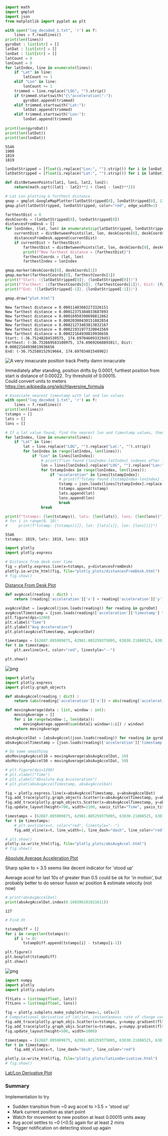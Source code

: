 ```python
import math
import gmplot
import json
from matplotlib import pyplot as plt
```


```python
with open("log_decoded_1.txt", 'r') as f:
    lines = f.readlines()
print(len(lines))
gyroDat : list[str] = []
latDat : list[str] = []
lonDat : list[str] = []
latCount = 0
lonCount = 0
for latIndex, line in enumerate(lines):
    if "Lat" in line:
        latCount += 1
    elif "Lon" in line:
        lonCount += 1
    trimmed = line.replace("LOG", "").strip()
    if trimmed.startswith("{\"acceleration\":"):
        gyroDat.append(trimmed)
    elif trimmed.startswith("Lat:"):
        latDat.append(trimmed)
    elif trimmed.startswith("Lon:"):
        lonDat.append(trimmed)
        
print(len(gyroDat))
print(len(latDat))
print(len(lonDat))
```

    5546
    1900
    1819
    1819
    


```python
lonDatStripped = [float(i.replace("Lon:", "").strip()) for i in lonDat]
latDatStripped = [float(i.replace("Lat:", "").strip()) for i in latDat]
```


```python
def distBetweenPoints(lat1, lon1, lat2, lon2):
    return(math.sqrt((lat1 - lat2)**2 + (lon1 - lon2)**2))

# Lat Lon plotting & furthest distance
gmap = gmplot.GoogleMapPlotter(latDatStripped[0], lonDatStripped[0], 13)
gmap.plot(latDatStripped, lonDatStripped, color="red", edge_width=2)

farthestDist = 0
deskCoords = (latDatStripped[0], lonDatStripped[0])
distancesFromDesk = []
for lonIndex, (lat, lon) in enumerate(zip(latDatStripped, lonDatStripped)):
    currentDist = distBetweenPoints(lat, lon, deskCoords[0], deskCoords[1])
    distancesFromDesk.append(currentDist)
    if currentDist > farthestDist:
        farthestDist = distBetweenPoints(lat, lon, deskCoords[0], deskCoords[1])
        print(f"New farthest distance = {farthestDist}")
        farthestCoords = (lat, lon)
        farthestIndex = lonIndex

gmap.marker(deskCoords[0], deskCoords[1])
gmap.marker(farthestCoords[0], farthestCoords[1])
print(f"Start: ({latDatStripped[0]}, {lonDatStripped[0]})")
print(f"Farthest: ({farthestCoords[0]}, {farthestCoords[1]}), Dist: {farthestDist}")
print(f"End: ({latDatStripped[-1]}, {lonDatStripped[-1]})")

gmap.draw("plot.html")
```

    New farthest distance = 0.00011403602273326151
    New farthest distance = 0.00012375384033687893
    New farthest distance = 0.00016950398698812862
    New farthest distance = 0.00020380430151882854
    New farthest distance = 0.00021273483813832167
    New farthest distance = 0.00021931977320041569
    New farthest distance = 0.00022164930819936656
    Start: (-36.75248284530575, 174.69704609332945)
    Farthest: (-36.752669583108975, 174.6969266889381), Dist: 0.00022164930819936656
    End: (-36.752588152919664, 174.69703481548902)
    

![A very innacurate position track](log1_map.png)
Pretty damn innacurate

Immediately after standing, position drifts by 0.0001, furthest position from start is distance of 0.00022. Try threshold of 0.00015.<br>
Could convert units to meters https://en.wikipedia.org/wiki/Haversine_formula


```python
# Associate nearest timestamp with lat and lon values
with open("log_decoded_1.txt", 'r') as f:
    lines = f.readlines()
print(len(lines))
tstamps = []
lats = []
lons = []

# If a lat value found, find the nearest lon and timestamp values, then look for next lat value
for latIndex, line in enumerate(lines):
    if "Lat" in line:
        lat = line.replace("LOG", "").replace("Lat:", "").strip()
        for lonIndex in range(latIndex, len(lines)):
            if "Lon" in lines[lonIndex]:
                # print(f"Lon found {lonIndex-latIndex} indexes after lat")
                lon = lines[lonIndex].replace("LOG", "").replace("Lon:", "").strip()
                for tstampIndex in range(lonIndex, len(lines)):
                    if "acceleration" in lines[tstampIndex]:
                        # print(f"Tstamp found {tstampIndex-lonIndex} indexes after lon")
                        tstamp = json.loads(lines[tstampIndex].replace("LOG", "").strip())['acceleration']['timestamp']
                        tstamps.append(tstamp)
                        lats.append(lat)
                        lons.append(lon)
                        break
                break

print(f"tstamps: {len(tstamps)}, lats: {len(lats)}, lons: {len(lons)}")
# for i in range(0, 10):
#     print(f"tstamp: {tstamps[i]}, lat: {lats[i]}, lon: {lons[i]}")
```

    5546
    tstamps: 1819, lats: 1819, lons: 1819
    


```python
import plotly
import plotly.express

# Distance from desk over time
fig = plotly.express.line(x=tstamps, y=distancesFromDesk)
plotly.io.write_html(fig, file="plotly_plots/distancesFromDesk.html")
# fig.show()
```

[Distance From Desk Plot](https://html-preview.github.io/?url=https://github.com/sethwellsNZ/motion-log-processing/blob/main/plotly_plots/distancesFromDesk.html)


```python
def avgAccel(reading : dict) :
    return (reading['acceleration']['x'] + reading['acceleration']['y'] + reading['acceleration']["z"]) / 3

avgAccelDat = [avgAccel(json.loads(reading)) for reading in gyroDat]
avgAccelTimestamp = [json.loads(reading)['acceleration']['timestamp'] for reading in gyroDat]
plt.figure(dpi=1200)
plt.xlabel("Time")
plt.ylabel("Avg Acceleration")
plt.plot(avgAccelTimestamp, avgAccelDat)

timestamps = [62687.895989875, 62981.885259375005, 63030.21808525, 63010.845179125005]
for t in timestamps:
    plt.axvline(x=t, color="red", linestyle="--")

plt.show()
```


    
![png](main_files/main_9_0.png)
    



```python
import plotly
import plotly.express
import plotly.graph_objects

def absAvgAccel(reading : dict) :
    return (abs(reading['acceleration']['x']) + abs(reading['acceleration']['y']) + abs(reading['acceleration']["z"])) / 3

def movingAverage(data : list, window : int):
    movingAverage = []
    for i in range(window-1, len(data)):
        movingAverage.append(sum(data[i-window+1:i]) / window)
    return movingAverage

absAvgAccelDat = [absAvgAccel(json.loads(reading)) for reading in gyroDat]
absAvgAccelTimestamp = [json.loads(reading)['acceleration']['timestamp'] for reading in gyroDat]

# Do some smoothing
absMovingAvgAccel10 = movingAverage(absAvgAccelDat, 10)
absMovingAvgAccel50 = movingAverage(absAvgAccelDat, 50)

# plt.figure(dpi=1200)
# plt.xlabel("Time")
# plt.ylabel("Absolute Avg Acceleration")
# plt.plot(absAvgAccelTimestamp, absAvgAccelDat)

fig = plotly.express.line(x=absAvgAccelTimestamp, y=absAvgAccelDat)
fig.add_trace(plotly.graph_objects.Scatter(x=absAvgAccelTimestamp, y=absMovingAvgAccel10, name="Avg w=10"))
fig.add_trace(plotly.graph_objects.Scatter(x=absAvgAccelTimestamp, y=absMovingAvgAccel50, name="Avg w=50"))
fig.update_layout(height=700, width=1100, xaxis_title="Time", yaxis_title="Absolute Avg Acceleration")

timestamps = [62687.895989875, 62981.885259375005, 63030.21808525, 63010.845179125005]
for t in timestamps:
    # plt.axvline(x=t, color="red", linestyle="--")
    fig.add_vline(x=t, line_width=1, line_dash="dash", line_color="red")

# plt.show()
plotly.io.write_html(fig, file="plotly_plots/absAvgAccel.html")
# fig.show()

```

[Absolute Average Acceleration Plot](https://html-preview.github.io/?url=https://github.com/sethwellsNZ/motion-log-processing/blob/main/plotly_plots/absAvgAccel.html)

Sharp spike to > 3.5 seems like decent indicator for 'stood up'

Average accel for last 10s of greater than 0.5 could be ok for 'in motion', but probably better to do sensor fusion w/ position & estimate velocity (not now)


```python
# print(absAvgAccelDat)
print(absAvgAccelDat.index(8.160206101821611))
```

    127
    


```python
# Find dt

tstampDiff = []
for i in range(len(tstamps)):
    if i != 0:
        tstampDiff.append(tstamps[i] - tstamps[i-1])

plt.figure()
plt.boxplot(tstampDiff)
plt.show()
```


    
![png](main_files/main_14_0.png)
    



```python
import numpy
import plotly
import plotly.subplots

fltLats = list(map(float, lats))
fltLons = list(map(float, lons))

fig = plotly.subplots.make_subplots(rows=1, cols=2)
# Computational derivative of lat/lon, instantaneous rate of change useful for movement estimation?
fig.add_trace(plotly.graph_objs.Scatter(x=tstamps, y=numpy.gradient(fltLats, 0.2).tolist(), name="Latitude"), row=1, col=1)
fig.add_trace(plotly.graph_objs.Scatter(x=tstamps, y=numpy.gradient(fltLons, 0.2).tolist(), name="Longitude"), row=1, col=2)
fig.update_layout(height=500, width=1000)

timestamps = [62687.895989875, 62981.885259375005, 63030.21808525, 63010.845179125005]
for t in timestamps:
    fig.add_vline(x=t, line_dash="dash", line_color="red")

plotly.io.write_html(fig, file="plotly_plots/latLonDerivative.html")
# fig.show()
```

[Lat/Lon Derivative Plot](https://html-preview.github.io/?url=https://github.com/sethwellsNZ/motion-log-processing/blob/main/plotly_plots/latLonDerivative.html)

### Summary
Implementation to try
- Sudden transition from ~0 avg accel to >3.5 = 'stood up'
- Mark current position as start point
- Watch for movement to new position at least 0.00015 units away
- Avg accel settles to ~0 (<0.5) again for at least 2 mins
- Trigger notification on detecting stood up again
